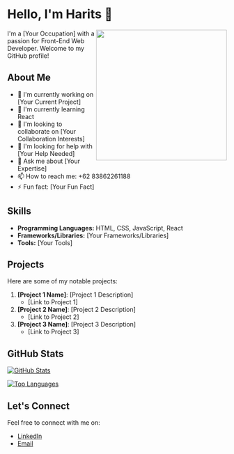 # Hello, I'm Harits 👋

<img align="right" src="https://github.com/[your-username]/[your-username]/blob/main/profile-image.jpg?raw=true" width="300" height="300" />

I'm a [Your Occupation] with a passion for Front-End Web Developer. Welcome to my GitHub profile!

## About Me

- 🔭 I'm currently working on [Your Current Project]
- 🌱 I'm currently learning React
- 👯 I'm looking to collaborate on [Your Collaboration Interests]
- 🤔 I'm looking for help with [Your Help Needed]
- 💬 Ask me about [Your Expertise]
- 📫 How to reach me: +62 83862261188
- ⚡ Fun fact: [Your Fun Fact]

## Skills

- **Programming Languages:** HTML, CSS, JavaScript, React
- **Frameworks/Libraries:** [Your Frameworks/Libraries]
- **Tools:** [Your Tools]

## Projects

Here are some of my notable projects:

1. **[Project 1 Name]**: [Project 1 Description]
   - [Link to Project 1]
2. **[Project 2 Name]**: [Project 2 Description]
   - [Link to Project 2]
3. **[Project 3 Name]**: [Project 3 Description]
   - [Link to Project 3]

## GitHub Stats

[![GitHub Stats](https://github-readme-stats.vercel.app/api?username=[your-username]&show_icons=true&theme=radical)](https://github.com/[your-username])

[![Top Languages](https://github-readme-stats.vercel.app/api/top-langs/?username=[your-username]&layout=compact&theme=radical)](https://github.com/[your-username])

## Let's Connect

Feel free to connect with me on:

- [LinkedIn](https://www.linkedin.com/in/muhammad-harits-detya-irawan-219767279)
- [Email](mailto:muhammadharitsdetyairawan2004@mail.ugm.ac.id)
